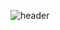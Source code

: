 ![header](https://capsule-render.vercel.app/api?type=rect&color=gradient&height=200&section=header&text=민동익%20(Douglas)&fontSize=50&fontColor=ffffff&fontAlignY=38&desc=개발자%20%7C%20문제%20해결사%20%7C%20기술%20애호가&descAlignY=55&descAlign=50)
